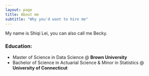 ```yaml
---
layout: page
title: About me
subtitle: "Why you'd want to hire me"
---
```


My name is Shiqi Lei, you can also call me Becky. 

### Education:
- Master of Science in Data Science @ **Brown University**
- Bachelor of Science in Actuarial Science & Minor in Statistics @ **University of Connecticut**


